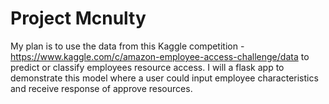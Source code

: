 # Project Mcnulty

My plan is to use the data from this Kaggle competition -https://www.kaggle.com/c/amazon-employee-access-challenge/data to predict or classify employees resource access. I will a flask app to demonstrate this model where a user could input employee characteristics and receive response of approve resources.
